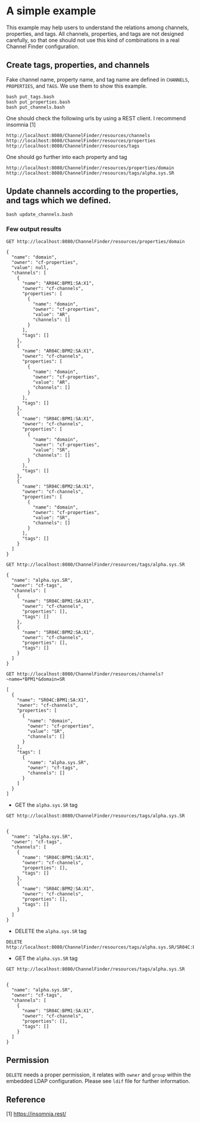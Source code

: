 A simple example
===

This example may help users to understand the relations among channels, properties, and tags. All channels, properties, and tags are not designed carefully, so that one should not use this kind of combinations in a real Channel Finder configuration. 


## Create tags, properties, and channels

Fake channel name, property name, and tag name are defined in `CHANNELS`, `PROPERTIES`, and `TAGS`. We use them to show this example.

```
bash put_tags.bash
bash put_properties.bash
bash put_channels.bash
```
One should check the following urls by using a REST client. I recommend insomnia [1] 

```
http://localhost:8080/ChannelFinder/resources/channels
http://localhost:8080/ChannelFinder/resources/properties
http://localhost:8080/ChannelFinder/resources/tags
```

One should go further into each property and tag

```
http://localhost:8080/ChannelFinder/resources/properties/domain
http://localhost:8080/ChannelFinder/resources/tags/alpha.sys.SR
```

## Update channels according to the properties, and tags which we defined. 

```
bash update_channels.bash
```

### Few output results



```
GET http://localhost:8080/ChannelFinder/resources/properties/domain

{
  "name": "domain",
  "owner": "cf-properties",
  "value": null,
  "channels": [
    {
      "name": "AR04C:BPM1:SA:X1",
      "owner": "cf-channels",
      "properties": [
        {
          "name": "domain",
          "owner": "cf-properties",
          "value": "AR",
          "channels": []
        }
      ],
      "tags": []
    },
    {
      "name": "AR04C:BPM2:SA:X1",
      "owner": "cf-channels",
      "properties": [
        {
          "name": "domain",
          "owner": "cf-properties",
          "value": "AR",
          "channels": []
        }
      ],
      "tags": []
    },
    {
      "name": "SR04C:BPM1:SA:X1",
      "owner": "cf-channels",
      "properties": [
        {
          "name": "domain",
          "owner": "cf-properties",
          "value": "SR",
          "channels": []
        }
      ],
      "tags": []
    },
    {
      "name": "SR04C:BPM2:SA:X1",
      "owner": "cf-channels",
      "properties": [
        {
          "name": "domain",
          "owner": "cf-properties",
          "value": "SR",
          "channels": []
        }
      ],
      "tags": []
    }
  ]
}

GET http://localhost:8080/ChannelFinder/resources/tags/alpha.sys.SR

{
  "name": "alpha.sys.SR",
  "owner": "cf-tags",
  "channels": [
    {
      "name": "SR04C:BPM1:SA:X1",
      "owner": "cf-channels",
      "properties": [],
      "tags": []
    },
    {
      "name": "SR04C:BPM2:SA:X1",
      "owner": "cf-channels",
      "properties": [],
      "tags": []
    }
  ]
}

```


```
GET http://localhost:8080/ChannelFinder/resources/channels?~name=*BPM1*&domain=SR

[
  {
    "name": "SR04C:BPM1:SA:X1",
    "owner": "cf-channels",
    "properties": [
      {
        "name": "domain",
        "owner": "cf-properties",
        "value": "SR",
        "channels": []
      }
    ],
    "tags": [
      {
        "name": "alpha.sys.SR",
        "owner": "cf-tags",
        "channels": []
      }
    ]
  }
]
```

* GET the `alpha.sys.SR` tag

```
GET http://localhost:8080/ChannelFinder/resources/tags/alpha.sys.SR


{
  "name": "alpha.sys.SR",
  "owner": "cf-tags",
  "channels": [
    {
      "name": "SR04C:BPM1:SA:X1",
      "owner": "cf-channels",
      "properties": [],
      "tags": []
    },
    {
      "name": "SR04C:BPM2:SA:X1",
      "owner": "cf-channels",
      "properties": [],
      "tags": []
    }
  ]
}
```

* DELETE the `alpha.sys.SR` tag

```
DELETE http://localhost:8080/ChannelFinder/resources/tags/alpha.sys.SR/SR04C:BPM2:SA:X1
```

* GET the `alpha.sys.SR` tag

```
GET http://localhost:8080/ChannelFinder/resources/tags/alpha.sys.SR


{
  "name": "alpha.sys.SR",
  "owner": "cf-tags",
  "channels": [
    {
      "name": "SR04C:BPM1:SA:X1",
      "owner": "cf-channels",
      "properties": [],
      "tags": []
    }
  ]
}
```


## Permission

`DELETE` needs a proper permission, it relates with `owner` and `group` within the embedded LDAP configuration. Please see `ldif` file for further information.


## Reference
[1] https://insomnia.rest/

